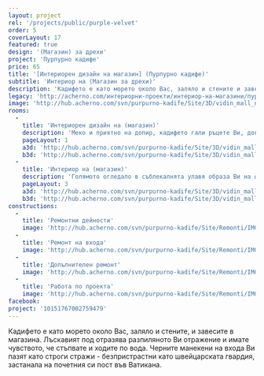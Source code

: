 ```yaml
---
layout: project
rel: '/projects/public/purple-velvet'
order: 5
coverLayout: 17
featured: true
design: '(Магазин) за дрехи'
project: 'Пурпурно кадифе'
price: 65
title: '[Интериорен дизайн на магазин] (Пурпурно кадифе)'
subtitle: 'Интериор на (Магазин за дрехи)'
description: 'Кадифето е като морето около Вас, заляло и стените и завесите в магазина. Лъскавият под отразява разпиляното Ви отражение и имате чувството, че стъпвате и ходите по вода.'
legacy: 'http://acherno.com/интериорни-проекти/интериор-на-магазини/пурпурно-кадифе/обзавеждане-на-магазин.html'
image: 'http://hub.acherno.com/svn/purpurno-kadife/Site/3D/vidin_mall_new_final_04.jpg'
rooms:
  -
    title: 'Интериорен дизайн на (магазин)'
    description: 'Меко и приятно на допир, кадифето гали ръцете Ви, докато обличате любимата си малка черна рокля с тънки презрамки и изящна дантела по ръбовете. Тънките и меки материи на роклите преминават през ръцете Ви и Ви се иска всички те да са Ваши.'
    pageLayout: 1
    a3d: 'http://hub.acherno.com/svn/purpurno-kadife/Site/3D/vidin_mall_new_final_01.jpg'
    b3d: 'http://hub.acherno.com/svn/purpurno-kadife/Site/3D/vidin_mall_new_final_04.jpg'
  -
    title: 'Интериор на (магазин)'
    description: 'Голямото огледало в съблекалнята улавя образа Ви на фона на топлата светлина и тихата нежна музика. Имате чувството, че чуватe стъпките на танцуващи хора в голяма бална зала и виждате златистите коне, впрегнати в кристални каляски, докарващи и останалите гости. Мазилката по стените пречупва светлината от тежкия полилей в златисти оттенъци и я разпръсква навсякъде като капки разтопено злато.'
    pageLayout: 3
    a3d: 'http://hub.acherno.com/svn/purpurno-kadife/Site/3D/vidin_mall_new_final_02.jpg'
    b3d: 'http://hub.acherno.com/svn/purpurno-kadife/Site/3D/vidin_mall_new_final_03.jpg'
constructions:
  - 
    title: 'Ремонтни дейности'
    image: 'http://hub.acherno.com/svn/purpurno-kadife/Site/Remonti/IMG_6868.JPG'
  - 
    title: 'Ремонт на входа'
    image: 'http://hub.acherno.com/svn/purpurno-kadife/Site/Remonti/IMG_6872.JPG'
  - 
    title: 'Допълнителен ремонт'
    image: 'http://hub.acherno.com/svn/purpurno-kadife/Site/Remonti/IMG_6888.JPG'
  - 
    title: 'Работа по проекта'
    image: 'http://hub.acherno.com/svn/purpurno-kadife/Site/Remonti/IMG_6892.JPG'
facebook:
project: '10151767002759479'    
---
```

Кадифето е като морето около Вас, заляло и стените, и завесите в магазина. Лъскавият под отразява разпиляното Ви отражение и имате чувството, че стъпвате и ходите по вода. Черните манекени на входа Ви пазят като строги стражи - безпристрастни като швейцарската гвардия, застанала на почетния си пост във Ватикана.
